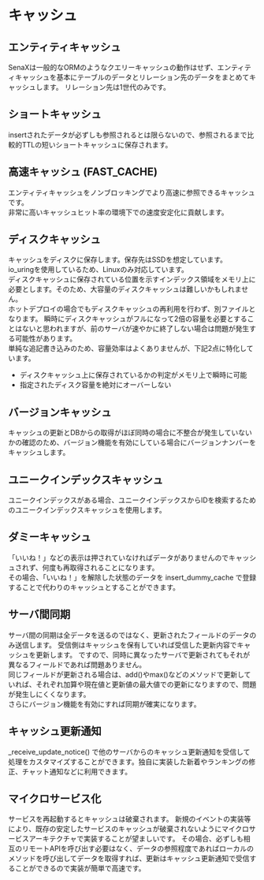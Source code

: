# キャッシュ

## エンティティキャッシュ
SenaXは一般的なORMのようなクエリーキャッシュの動作はせず、エンティティキャッシュを基本にテーブルのデータとリレーション先のデータをまとめてキャッシュします。
リレーション先は1世代のみです。

## ショートキャッシュ
insertされたデータが必ずしも参照されるとは限らないので、参照されるまで比較的TTLの短いショートキャッシュに保存されます。

## 高速キャッシュ (FAST_CACHE)
エンティティキャッシュをノンブロッキングでより高速に参照できるキャッシュです。  
非常に高いキャッシュヒット率の環境下での速度安定化に貢献します。  

## ディスクキャッシュ
キャッシュをディスクに保存します。保存先はSSDを想定しています。  
io_uringを使用しているため、Linuxのみ対応しています。  
ディスクキャッシュに保存されている位置を示すインデックス領域をメモリ上に必要とします。そのため、大容量のディスクキャッシュは難しいかもしれません。  
ホットデプロイの場合でもディスクキャッシュの再利用を行わず、別ファイルとなります。
瞬時にディスクキャッシュがフルになって2倍の容量を必要とすることはないと思われますが、前のサーバが速やかに終了しない場合は問題が発生する可能性があります。  
単純な追記書き込みのため、容量効率はよくありませんが、下記2点に特化しています。

* ディスクキャッシュ上に保存されているかの判定がメモリ上で瞬時に可能
* 指定されたディスク容量を絶対にオーバーしない

## バージョンキャッシュ
キャッシュの更新とDBからの取得がほぼ同時の場合に不整合が発生していないかの確認のため、バージョン機能を有効にしている場合にバージョンナンバーをキャッシュします。

## ユニークインデックスキャッシュ
ユニークインデックスがある場合、ユニークインデックスからIDを検索するためのユニークインデックスキャッシュを使用します。

## ダミーキャッシュ
「いいね！」などの表示は押されていなければデータがありませんのでキャッシュされず、何度も再取得されることになります。  
その場合、「いいね！」を解除した状態のデータを insert_dummy_cache で登録することで代わりのキャッシュとすることができます。

## サーバ間同期
サーバ間の同期は全データを送るのではなく、更新されたフィールドのデータのみ送信します。
受信側はキャッシュを保有していれば受信した更新内容でキャッシュを更新します。
ですので、同時に異なったサーバで更新されてもそれが異なるフィールドであれば問題ありません。  
同じフィールドが更新される場合は、add()やmax()などのメソッドで更新していれば、それぞれ加算や現在値と更新値の最大値での更新になりますので、問題が発生しにくくなります。  
さらにバージョン機能を有効にすれば同期が確実になります。

## キャッシュ更新通知
_receive_update_notice() で他のサーバからのキャッシュ更新通知を受信して処理をカスタマイズすることができます。独自に実装した新着やランキングの修正、チャット通知などに利用できます。 

## マイクロサービス化
サービスを再起動するとキャッシュは破棄されます。
新規のイベントの実装等により、既存の安定したサービスのキャッシュが破棄されないようにマイクロサービスアーキテクチャで実装することが望ましいです。
その場合、必ずしも相互のリモートAPIを呼び出す必要はなく、データの参照程度であればローカルのメソッドを呼び出してデータを取得すれば、更新はキャッシュ更新通知で受信することができるので実装が簡単で高速です。